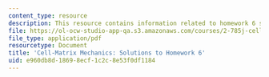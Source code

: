 ```yaml
---
content_type: resource
description: This resource contains information related to homework 6 solution.
file: https://ol-ocw-studio-app-qa.s3.amazonaws.com/courses/2-785j-cell-matrix-mechanics-fall-2014/e960db8d18698ecf1c2c8e53f0df1184_MIT2_785JF14_Homework_6_Sol.pdf
file_type: application/pdf
resourcetype: Document
title: 'Cell-Matrix Mechanics: Solutions to Homework 6'
uid: e960db8d-1869-8ecf-1c2c-8e53f0df1184
---
```

